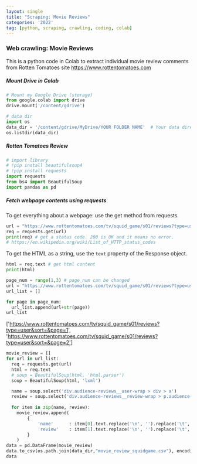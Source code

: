 ```yaml
---
layout: single
title: "Scraping: Movie Reviews"
categories: '2022'
tag: [python, scraping, crawling, coding, colab]
---
```


### Web crawling: Movie Reviews 
This is a python code in Colab to extract individual movie review comments from Rotten Tomatoes site https://www.rottentomatoes.com 

##### Mount Drive in Colab
```python 
# Mount my Google Drive (storage)
from google.colab import drive
drive.mount('/content/gdrive')

# data dir
import os
data_dir = '/content/gdrive/MyDrive/YOUR FOLDER NAME'  # Your data directory in Colab 
os.listdir(data_dir)
```

##### Rotten Tomatoes Review
```python 
# import library
# !pip install beautifulsoup4
# !pip install requests
import requests 
from bs4 import BeautifulSoup 
import pandas as pd
```

##### Fetch webpage contents using requests
To get everything about a webpage: use the get method from requests.
```python
url = "https://www.rottentomatoes.com/tv/squid_game/s01/reviews?type=user"
req = requests.get(url)
print(req) # get a status code. 200 is OK and it means no error.
# https://en.wikipedia.org/wiki/List_of_HTTP_status_codes 
```
To get the HTML as a string, use the `text` property of the Response object.
```python
html = req.text # get html content
print(html)
```

```python
page_num = range(1,3) # page_num can be changed
url = "https://www.rottentomatoes.com/tv/squid_game/s01/reviews?type=user&sort=&page="
url_list = []

for page in page_num:
  url_list.append(url+str(page))
url_list
```
['https://www.rottentomatoes.com/tv/squid_game/s01/reviews?type=user&sort=&page=1',
 'https://www.rottentomatoes.com/tv/squid_game/s01/reviews?type=user&sort=&page=2']

```python
movie_review = []
for url in url_list:
  req = requests.get(url)
  html = req.text
  # soup = BeautifulSoup(html, 'html.parser') 
  soup = BeautifulSoup(html, 'lxml') 

  name = soup.select('div.audience-reviews__user-wrap > div > a')
  review = soup.select('div.audience-reviews__review-wrap > p.audience-reviews__review--mobile.js-review-text.clamp.clamp-4.js-clamp')
  
  for item in zip(name, review):
    movie_review.append(
        {
            'name'      : item[0].text.replace('\n', '').replace('\t', '').replace('  ', ''),
            'review'    : item[1].text.replace('\n', '').replace('\t', '').replace('  ', ''),
        }
    )
data = pd.DataFrame(movie_review)
data.to_csv(os.path.join(data_dir,"movie_review_squidgame.csv"), encoding='utf-8-sig')
data
```
